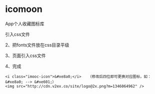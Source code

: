 # icomoon
App个人收藏图标库


引入css文件

2、把fonts文件放在css目录平级

3、页面引入css文件

4、完成

```
<i class="imooc-icon">&#xe8a0;</i>   （修改后四位即可更换对应图标，如：&#xe8a0; --> &#xe601;）
<img src="http://cdn.v2ex.co/site/logo@2x.png?m=1346064962" />
```
